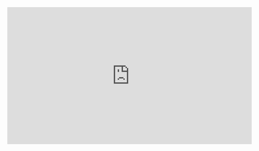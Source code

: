 <iframe width="560" height="315" src="https://www.youtube.com/embed/HvfrONqSLLk" title="YouTube video player" frameborder="0" allow="accelerometer; autoplay; clipboard-write; encrypted-media; gyroscope; picture-in-picture" allowfullscreen></iframe>